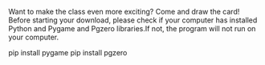 Want to make the class even more exciting? Come and draw the card!
Before starting your download, please check if your computer has installed Python and Pygame and Pgzero libraries.If not, the program will not run on your computer.

pip install pygame
pip install pgzero
